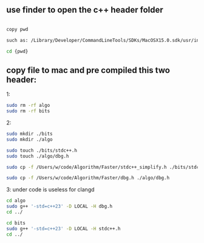 
## use finder to open the c++ header folder

```sh

copy pwd

such as: /Library/Developer/CommandLineTools/SDKs/MacOSX15.0.sdk/usr/include/c++/v1/

cd {pwd}
```


## copy file to mac and pre compiled this two header:


1:

```sh
sudo rm -rf algo
sudo rm -rf bits
```


2:

```sh
sudo mkdir ./bits
sudo mkdir ./algo

sudo touch ./bits/stdc++.h
sudo touch ./algo/dbg.h

sudo cp -f /Users/w/code/Algorithm/Faster/stdc++_simplify.h ./bits/stdc++.h

sudo cp -f /Users/w/code/Algorithm/Faster/dbg.h ./algo/dbg.h
```

3: under code is useless for clangd

```sh
cd algo
sudo g++ '-std=c++23' -D LOCAL -H dbg.h
cd ../
```



```sh
cd bits
sudo g++ '-std=c++23' -D LOCAL -H stdc++.h
cd ../
```